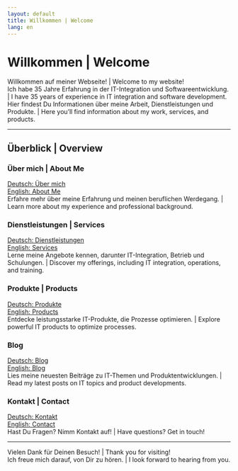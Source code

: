 ```yaml
---
layout: default
title: Willkommen | Welcome
lang: en
---
```


# Willkommen | Welcome

Willkommen auf meiner Webseite! | Welcome to my website!  
Ich habe 35 Jahre Erfahrung in der IT-Integration und Softwareentwicklung. | I have 35 years of experience in IT integration and software development.  
Hier findest Du Informationen über meine Arbeit, Dienstleistungen und Produkte. | Here you’ll find information about my work, services, and products.

---

## **Überblick | Overview**

### Über mich | About Me
[Deutsch: Über mich](./de/ueber-mich/)  
[English: About Me](./en/about-me/)  
Erfahre mehr über meine Erfahrung und meinen beruflichen Werdegang. | Learn more about my experience and professional background.

### Dienstleistungen | Services
[Deutsch: Dienstleistungen](./de/dienstleistungen/)  
[English: Services](./en/services/)  
Lerne meine Angebote kennen, darunter IT-Integration, Betrieb und Schulungen. | Discover my offerings, including IT integration, operations, and training.

### Produkte | Products
[Deutsch: Produkte](./de/produkte/)  
[English: Products](./en/products/)  
Entdecke leistungsstarke IT-Produkte, die Prozesse optimieren. | Explore powerful IT products to optimize processes.

### Blog
[Deutsch: Blog](./de/blog/)  
[English: Blog](./en/blog/)  
Lies meine neuesten Beiträge zu IT-Themen und Produktentwicklungen. | Read my latest posts on IT topics and product developments.

### Kontakt | Contact
[Deutsch: Kontakt](./de/kontakt/)  
[English: Contact](./en/contact/)  
Hast Du Fragen? Nimm Kontakt auf! | Have questions? Get in touch!

---

Vielen Dank für Deinen Besuch! | Thank you for visiting!  
Ich freue mich darauf, von Dir zu hören. | I look forward to hearing from you.
